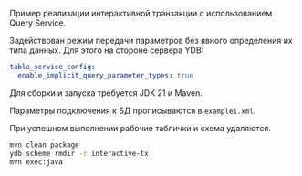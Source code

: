 Пример реализации интерактивной транзакции с использованием Query Service.

Задействован режим передачи параметров без явного определения их типа данных.
Для этого на стороне сервера YDB:

```yaml
table_service_config:
  enable_implicit_query_parameter_types: true
```

Для сборки и запуска требуется JDK 21 и Maven.

Параметры подключения к БД прописываются в `example1.xml`.

При успешном выполнении рабочие таблички и схема удаляются.

```bash
mvn clean package
ydb scheme rmdir -r interactive-tx
mvn exec:java
```
